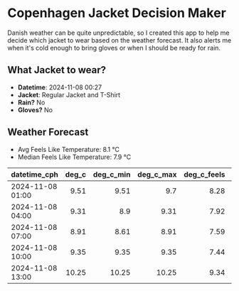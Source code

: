 
# Copenhagen Jacket Decision Maker

Danish weather can be quite unpredictable, so I created this app to help me decide which jacket to wear based on the weather forecast. 
It also alerts me when it's cold enough to bring gloves or when I should be ready for rain.

## What Jacket to wear?

- **Datetime**: 2024-11-08 00:27
- **Jacket**: Regular Jacket and T-Shirt
- **Rain?** No
- **Gloves?** No

## Weather Forecast
- Avg Feels Like Temperature: 8.1 °C
- Median Feels Like Temperature: 7.9 °C

| datetime_cph     |   deg_c |   deg_c_min |   deg_c_max |   deg_c_feels | weather   | wind   | rain   |
|:-----------------|--------:|------------:|------------:|--------------:|:----------|:-------|:-------|
| 2024-11-08 01:00 |    9.51 |        9.51 |        9.7  |          8.28 | Clouds    | Low    | None   |
| 2024-11-08 04:00 |    9.31 |        8.9  |        9.31 |          7.92 | Clouds    | Low    | None   |
| 2024-11-08 07:00 |    8.91 |        8.61 |        8.91 |          7.59 | Clouds    | Low    | None   |
| 2024-11-08 10:00 |    9.35 |        9.35 |        9.35 |          7.44 | Clouds    | Low    | None   |
| 2024-11-08 13:00 |   10.25 |       10.25 |       10.25 |          9.34 | Clouds    | Low    | None   |
        